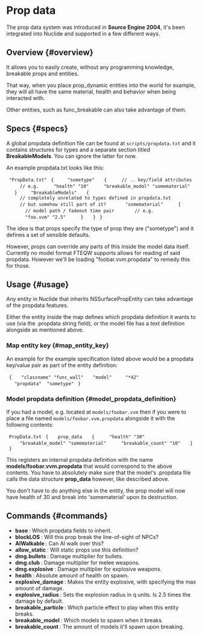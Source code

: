 # Prop data

The prop data system was introduced in **Source Engine
2004**, it's been integrated into Nuclide and supported in a few different ways.

## Overview {#overview}

It allows you to easily create, without any programming knowledge,
breakable props and entities.

That way, when you place prop_dynamic
entities into the world for example, they will all have the same
material, health and behavior when being interacted with.

Other entities, such as func_breakable can
also take advantage of them.

## Specs {#specs}

A global propdata definition file can be found at `scripts/propdata.txt`
and it contains structures for types and a separate section titled
**BreakableModels**. You can ignore the latter for now.

An example propdata.txt looks like this:

` "PropData.txt"`
` {`
` `
`   "sometype"`
`   {`
`     // .. key/field attributes`
`     // e.g.`
`     "health" "10"`
`     "breakable_model" "somematerial"`
`   }`
` `
`   "BreakableModels"`
`   {`
`     // completely unrelated to types defined in propdata.txt`
`     // but somehow still part of it?`
` `
`     "somematerial"`
`     {`
`       // model path / fadeout time pair`
`       // e.g.`
`       "foo.vvm" "2.5"`
`     }`
`   }`
` }`

The idea is that props specify the type of prop they are ("sometype")
and it defines a set of sensible defaults.

However, props can override any parts of this inside the model data
itself. Currently no model format FTEQW supports allows for reading of
said propdata. However we'll be loading "foobar.vvm.propdata" to remedy
this for those.

## Usage {#usage}

Any entity in Nuclide that inherits NSSurfacePropEntity can take advantage
of the propdata features.

Either the entity inside the map defines which propdata definition it
wants to use (via the .propdata string field), or the model file has a
text definition alongside as mentioned above.

### Map entity key {#map_entity_key}

An example for the example specification listed above would be a
propdata key/value pair as part of the entity definition:

` {`
`   "classname" "func_wall"`
`   "model"     "*42"`
`   "propdata"  "sometype"`
` }`

### Model propdata definition {#model_propdata_definition}

If you had a model, e.g. located at `models/foobar.vvm` then if you were
to place a file named `models/foobar.vvm.propdata` alongside it with the
following contents:

` PropData.txt`
` {`
`   prop_data`
`   {`
`     "health" "30"`
`     "breakable_model" "somematerial"`
`     "breakable_count" "10"`
`   }`
` }`

This registers an internal propdata definition with the name
**models/foobar.vvm.propdata** that would correspond to the above
contents. You have to absolutely make sure that the model's .propdata
file calls the data structure **prop_data** however, like described
above.

You don't have to do anything else in the entity, the prop model will
now have health of 30 and break into 'somematerial' upon its
destruction.

## Commands {#commands}

-   **base <string>**: Which propdata fields to inherit.
-   **blockLOS <bool>**: Will this prop break the line-of-sight of NPCs?
-   **AIWalkable <bool>**: Can AI walk over this?
-   **allow_static <bool>**: Will static props use this definition?
-   **dmg.bullets <float>**: Damage multiplier for bullets.
-   **dmg.club <float>**: Damage multiplier for melee weapons.
-   **dmg.explosive <float>**: Damage multiplier for explosive weapons.
-   **health <int>**: Absolute amount of health on spawn.
-   **explosive_damage <int>**: Makes the entity explosive, with <int>
    specifying the max amount of damage.
-   **explosive_radius <float>**: Sets the explosion radius in q units.
    Is 2.5 times the damage by default.
-   **breakable_particle <string>**: Which particle effect to play when
    this entity breaks.
-   **breakable_model <string>**: Which models to spawn when it breaks.
-   **breakable_count <int>**: The amount of models it'll spawn upon
    breaking.